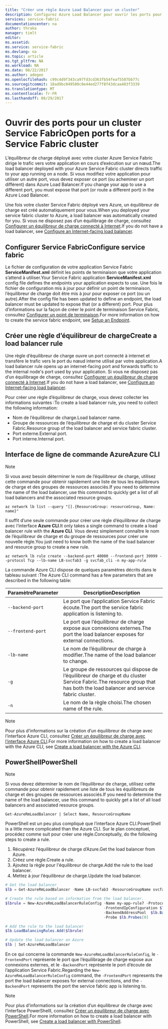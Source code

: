 ```yaml
---
title: "Créer une règle Azure Load Balancer pour un cluster"
description: Configurez Azure Load Balancer pour ouvrir les ports pour votre cluster Azure Service Fabric.
services: service-fabric
documentationcenter: na
author: thraka
manager: timlt
editor: 
ms.assetid: 
ms.service: service-fabric
ms.devlang: na
ms.topic: article
ms.tgt_pltfrm: NA
ms.workload: NA
ms.date: 08/22/2017
ms.author: adegeo
ms.openlocfilehash: c99c4d9f343ca97fd3cd363fb54feaf5507bb77c
ms.sourcegitcommit: 18ad9bc049589c8e44ed277f8f43dcaa483f3339
ms.translationtype: MT
ms.contentlocale: fr-FR
ms.lasthandoff: 08/29/2017
---
```

# <a name="open-ports-for-a-service-fabric-cluster"></a><span data-ttu-id="a7576-103">Ouvrir des ports pour un cluster Service Fabric</span><span class="sxs-lookup"><span data-stu-id="a7576-103">Open ports for a Service Fabric cluster</span></span>

<span data-ttu-id="a7576-104">L’équilibreur de charge déployé avec votre cluster Azure Service Fabric dirige le trafic vers votre application en cours d’exécution sur un nœud.</span><span class="sxs-lookup"><span data-stu-id="a7576-104">The load balancer deployed with your Azure Service Fabric cluster directs traffic to your app running on a node.</span></span> <span data-ttu-id="a7576-105">Si vous modifiez votre application pour utiliser un autre port, vous devez exposer ce port (ou acheminer un port différent) dans Azure Load Balancer.</span><span class="sxs-lookup"><span data-stu-id="a7576-105">If you change your app to use a different port, you must expose that port (or route a different port) in the Azure Load Balancer.</span></span>

<span data-ttu-id="a7576-106">Une fois votre cluster Service Fabric déployé vers Azure, un équilibreur de charge est créé automatiquement pour vous.</span><span class="sxs-lookup"><span data-stu-id="a7576-106">When you deployed your service fabric cluster to Azure, a load balancer was automatically created for you.</span></span> <span data-ttu-id="a7576-107">Si vous ne disposez pas d’un équilibrage de charge, consultez [Configurer un équilibreur de charge connecté à Internet](..\load-balancer\load-balancer-get-started-internet-portal.md).</span><span class="sxs-lookup"><span data-stu-id="a7576-107">If you do not have a load balancer, see [Configure an Internet-facing load balancer](..\load-balancer\load-balancer-get-started-internet-portal.md).</span></span>

## <a name="configure-service-fabric"></a><span data-ttu-id="a7576-108">Configurer Service Fabric</span><span class="sxs-lookup"><span data-stu-id="a7576-108">Configure service fabric</span></span>

<span data-ttu-id="a7576-109">Le fichier de configuration de votre application Service Fabric **ServiceManifest.xml** définit les points de terminaison que votre application s’attend à utiliser.</span><span class="sxs-lookup"><span data-stu-id="a7576-109">Your Service Fabric application **ServiceManifest.xml** config file defines the endpoints your application expects to use.</span></span> <span data-ttu-id="a7576-110">Une fois le fichier de configuration mis à jour pour définir un point de terminaison, l’équilibreur de charge doit être mis à jour pour exposer ce port (ou un autre).</span><span class="sxs-lookup"><span data-stu-id="a7576-110">After the config file has been updated to define an endpoint, the load balancer must be updated to expose that (or a different) port.</span></span> <span data-ttu-id="a7576-111">Pour plus d’informations sur la façon de créer le point de terminaison Service Fabric, consultez [Configurer un point de terminaison](service-fabric-service-manifest-resources.md).</span><span class="sxs-lookup"><span data-stu-id="a7576-111">For more information on how to create the service fabric endpoint, see [Setup an Endpoint](service-fabric-service-manifest-resources.md).</span></span>

## <a name="create-a-load-balancer-rule"></a><span data-ttu-id="a7576-112">Créer une règle d’équilibreur de charge</span><span class="sxs-lookup"><span data-stu-id="a7576-112">Create a load balancer rule</span></span>

<span data-ttu-id="a7576-113">Une règle d’équilibreur de charge ouvre un port connecté à internet et transfère le trafic vers le port du nœud interne utilisé par votre application.</span><span class="sxs-lookup"><span data-stu-id="a7576-113">A load balancer rule opens up an internet-facing port and forwards traffic to the internal node's port used by your application.</span></span> <span data-ttu-id="a7576-114">Si vous ne disposez pas d’un équilibrage de charge, consultez [Configurer un équilibreur de charge connecté à Internet](..\load-balancer\load-balancer-get-started-internet-portal.md).</span><span class="sxs-lookup"><span data-stu-id="a7576-114">If you do not have a load balancer, see [Configure an Internet-facing load balancer](..\load-balancer\load-balancer-get-started-internet-portal.md).</span></span>

<span data-ttu-id="a7576-115">Pour créer une règle d’équilibreur de charge, vous devez collecter les informations suivantes :</span><span class="sxs-lookup"><span data-stu-id="a7576-115">To create a load balancer rule, you need to collect the following information:</span></span>

- <span data-ttu-id="a7576-116">Nom de l’équilibreur de charge.</span><span class="sxs-lookup"><span data-stu-id="a7576-116">Load balancer name.</span></span>
- <span data-ttu-id="a7576-117">Groupe de ressources de l’équilibreur de charge et du cluster Service Fabric.</span><span class="sxs-lookup"><span data-stu-id="a7576-117">Resource group of the load balancer and service fabric cluster.</span></span>
- <span data-ttu-id="a7576-118">Port externe.</span><span class="sxs-lookup"><span data-stu-id="a7576-118">External port.</span></span>
- <span data-ttu-id="a7576-119">Port interne.</span><span class="sxs-lookup"><span data-stu-id="a7576-119">Internal port.</span></span>

## <a name="azure-cli"></a><span data-ttu-id="a7576-120">Interface de ligne de commande Azure</span><span class="sxs-lookup"><span data-stu-id="a7576-120">Azure CLI</span></span>
>[!NOTE]
><span data-ttu-id="a7576-121">Si vous avez besoin déterminer le nom de l’équilibreur de charge, utilisez cette commande pour obtenir rapidement une liste de tous les équilibreurs de charge et des groupes de ressources associés.</span><span class="sxs-lookup"><span data-stu-id="a7576-121">If you need to determine the name of the load balancer, use this command to quickly get a list of all load balancers and the associated resource groups.</span></span>
>
>`az network lb list --query "[].{ResourceGroup: resourceGroup, Name: name}"`
>

<span data-ttu-id="a7576-122">Il suffit d’une seule commande pour créer une règle d’équilibreur de charge avec l’interface **Azure CLI**.</span><span class="sxs-lookup"><span data-stu-id="a7576-122">It only takes a single command to create a load balancer rule with the **Azure CLI**.</span></span> <span data-ttu-id="a7576-123">Vous devez simplement connaître le nom de l’équilibreur de charge et du groupe de ressources pour créer une nouvelle règle.</span><span class="sxs-lookup"><span data-stu-id="a7576-123">You just need to know both the name of the load balancer and resource group to create a new rule.</span></span>

```azurecli
az network lb rule create --backend-port 40000 --frontend-port 39999 --protocol Tcp --lb-name LB-svcfab3 -g svcfab_cli -n my-app-rule
```

<span data-ttu-id="a7576-124">La commande Azure CLI dispose de quelques paramètres décrits dans le tableau suivant :</span><span class="sxs-lookup"><span data-stu-id="a7576-124">The Azure CLI command has a few parameters that are described in the following table:</span></span>

| <span data-ttu-id="a7576-125">Paramètre</span><span class="sxs-lookup"><span data-stu-id="a7576-125">Parameter</span></span> | <span data-ttu-id="a7576-126">Description</span><span class="sxs-lookup"><span data-stu-id="a7576-126">Description</span></span> |
| --------- | ----------- |
| `--backend-port`  | <span data-ttu-id="a7576-127">Le port que l’application Service Fabric écoute.</span><span class="sxs-lookup"><span data-stu-id="a7576-127">The port the service fabric application is listening to.</span></span> |
| `--frontend-port` | <span data-ttu-id="a7576-128">Le port que l’équilibreur de charge expose aux connexions externes.</span><span class="sxs-lookup"><span data-stu-id="a7576-128">The port the load balancer exposes for external connections.</span></span> |
| `-lb-name` | <span data-ttu-id="a7576-129">Le nom de l’équilibreur de charge à modifier.</span><span class="sxs-lookup"><span data-stu-id="a7576-129">The name of the load balancer to change.</span></span> |
| `-g`       | <span data-ttu-id="a7576-130">Le groupe de ressources qui dispose de l’équilibreur de charge et du cluster Service Fabric.</span><span class="sxs-lookup"><span data-stu-id="a7576-130">The resource group that has both the load balancer and service fabric cluster.</span></span> |
| `-n`       | <span data-ttu-id="a7576-131">Le nom de la règle choisi.</span><span class="sxs-lookup"><span data-stu-id="a7576-131">The chosen name of the rule.</span></span> |


>[!NOTE]
><span data-ttu-id="a7576-132">Pour plus d’informations sur la création d’un équilibreur de charge avec l’interface Azure CLI, consultez [Créer un équilibreur de charge avec l’interface Azure CLI](..\load-balancer\load-balancer-get-started-internet-arm-cli.md).</span><span class="sxs-lookup"><span data-stu-id="a7576-132">For more information on how to create a load balancer with the Azure CLI, see [Create a load balancer with the Azure CLI](..\load-balancer\load-balancer-get-started-internet-arm-cli.md).</span></span>

## <a name="powershell"></a><span data-ttu-id="a7576-133">PowerShell</span><span class="sxs-lookup"><span data-stu-id="a7576-133">PowerShell</span></span>

>[!NOTE]
><span data-ttu-id="a7576-134">Si vous devez déterminer le nom de l’équilibreur de charge, utilisez cette commande pour obtenir rapidement une liste de tous les équilibreurs de charge et des groupes de ressources associés.</span><span class="sxs-lookup"><span data-stu-id="a7576-134">If you need to determine the name of the load balancer, use this command to quickly get a list of all load balancers and associated resource groups.</span></span>
>
>`Get-AzureRmLoadBalancer | Select Name, ResourceGroupName`

<span data-ttu-id="a7576-135">PowerShell est un peu plus compliqué que l’interface Azure CLI.</span><span class="sxs-lookup"><span data-stu-id="a7576-135">PowerShell is a little more complicated than the Azure CLI.</span></span> <span data-ttu-id="a7576-136">Sur le plan conceptuel, procédez comme suit pour créer une règle.</span><span class="sxs-lookup"><span data-stu-id="a7576-136">Conceptually, do the following steps to create a rule.</span></span>

1. <span data-ttu-id="a7576-137">Récupérez l’équilibreur de charge d’Azure.</span><span class="sxs-lookup"><span data-stu-id="a7576-137">Get the load balancer from Azure.</span></span>
2. <span data-ttu-id="a7576-138">Créez une règle.</span><span class="sxs-lookup"><span data-stu-id="a7576-138">Create a rule.</span></span>
3. <span data-ttu-id="a7576-139">Ajoutez la règle pour l'équilibreur de charge.</span><span class="sxs-lookup"><span data-stu-id="a7576-139">Add the rule to the load balancer.</span></span>
4. <span data-ttu-id="a7576-140">Mettez à jour l’équilibreur de charge.</span><span class="sxs-lookup"><span data-stu-id="a7576-140">Update the load balancer.</span></span>

```powershell
# Get the load balancer
$lb = Get-AzureRmLoadBalancer -Name LB-svcfab3 -ResourceGroupName svcfab_cli

# Create the rule based on information from the load balancer.
$lbrule = New-AzureRmLoadBalancerRuleConfig -Name my-app-rule7 -Protocol Tcp -FrontendPort 39990 -BackendPort 40009 `
                                            -FrontendIpConfiguration $lb.FrontendIpConfigurations[0] `
                                            -BackendAddressPool  $lb.BackendAddressPools[0] `
                                            -Probe $lb.Probes[0]

# Add the rule to the load balancer
$lb.LoadBalancingRules.Add($lbrule)

# Update the load balancer on Azure
$lb | Set-AzureRmLoadBalancer
```

<span data-ttu-id="a7576-141">En ce qui concerne la commande `New-AzureRmLoadBalancerRuleConfig`, le `-FrontendPort` représente le port que l’équilibrage de charge expose aux connexions externes, et le `-BackendPort` représente le port d’écoute de l’application Service Fabric.</span><span class="sxs-lookup"><span data-stu-id="a7576-141">Regarding the `New-AzureRmLoadBalancerRuleConfig` command, the `-FrontendPort` represents the port the load balancer exposes for external connections, and the `-BackendPort` represents the port the service fabric app is listening to.</span></span>

>[!NOTE]
><span data-ttu-id="a7576-142">Pour plus d’informations sur la création d’un équilibreur de charge avec l’interface PowerShellI, consultez [Créer un équilibreur de charge avec PowerShell](..\load-balancer\load-balancer-get-started-internet-arm-ps.md).</span><span class="sxs-lookup"><span data-stu-id="a7576-142">For more information on how to create a load balancer with PowerShell, see [Create a load balancer with PowerShell](..\load-balancer\load-balancer-get-started-internet-arm-ps.md).</span></span>

